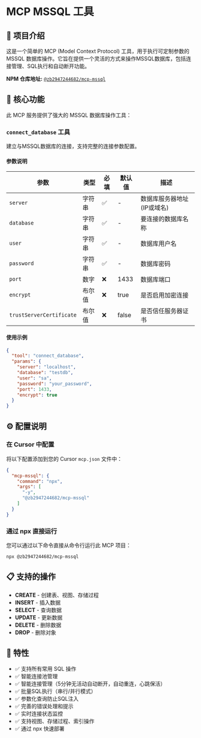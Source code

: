 # MCP MSSQL 工具

## 📖 项目介绍

这是一个简单的 MCP (Model Context Protocol) 工具，用于执行可定制参数的 MSSQL 数据库操作。它旨在提供一个灵活的方式来操作MSSQL数据库，包括连接管理、SQL执行和自动断开功能。

**NPM 仓库地址:** [`@zb2947244682/mcp-mssql`](https://www.npmjs.com/package/@zb2947244682/mcp-mssql)

## 🚀 核心功能

此 MCP 服务提供了强大的 MSSQL 数据库操作工具：

### `connect_database` 工具

建立与MSSQL数据库的连接，支持完整的连接参数配置。

#### 参数说明

| 参数 | 类型 | 必填 | 默认值 | 描述 |
|------|------|------|--------|------|
| `server` | 字符串 | ✅ | - | 数据库服务器地址 (IP或域名) |
| `database` | 字符串 | ✅ | - | 要连接的数据库名称 |
| `user` | 字符串 | ✅ | - | 数据库用户名 |
| `password` | 字符串 | ✅ | - | 数据库密码 |
| `port` | 数字 | ❌ | 1433 | 数据库端口 |
| `encrypt` | 布尔值 | ❌ | true | 是否启用加密连接 |
| `trustServerCertificate` | 布尔值 | ❌ | false | 是否信任服务器证书 |

#### 使用示例

```json
{
  "tool": "connect_database",
  "params": {
    "server": "localhost",
    "database": "testdb",
    "user": "sa",
    "password": "your_password",
    "port": 1433,
    "encrypt": true
  }
}
```

## ⚙️ 配置说明

### 在 Cursor 中配置

将以下配置添加到您的 Cursor `mcp.json` 文件中：

```json
{
  "mcp-mssql": {
    "command": "npx",
    "args": [
      "-y",
      "@zb2947244682/mcp-mssql"
    ]
  }
}
```

### 通过 npx 直接运行

您可以通过以下命令直接从命令行运行此 MCP 项目：

```bash
npx @zb2947244682/mcp-mssql
```

## 📋 支持的操作

- **CREATE** - 创建表、视图、存储过程
- **INSERT** - 插入数据
- **SELECT** - 查询数据
- **UPDATE** - 更新数据
- **DELETE** - 删除数据
- **DROP** - 删除对象

## 🔧 特性

- ✅ 支持所有常用 SQL 操作
- ✅ 智能连接池管理
- ✅ 智能连接管理（5分钟无活动自动断开，自动重连，心跳保活）
- ✅ 批量SQL执行（串行/并行模式）
- ✅ 参数化查询防止SQL注入
- ✅ 完善的错误处理和提示
- ✅ 实时连接状态监控
- ✅ 支持视图、存储过程、索引操作
- ✅ 通过 npx 快速部署
